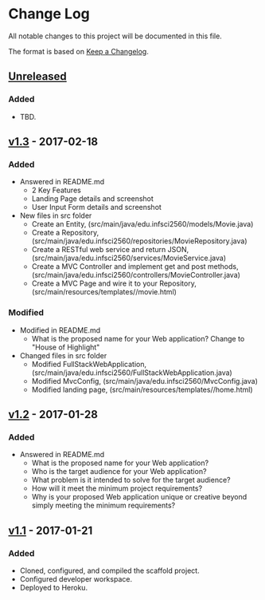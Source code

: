 # Change Log
All notable changes to this project will be documented in this file.

The format is based on [Keep a Changelog](http://keepachangelog.com/).

## [Unreleased]
### Added
- TBD.

## [v1.3] - 2017-02-18
### Added
- Answered in README.md
    - 2 Key Features
    - Landing Page details and screenshot
    - User Input Form details and screenshot
- New files in src folder
    - Create an Entity, (src/main/java/edu.infsci2560/models/Movie.java)
    - Create a Repository, (src/main/java/edu.infsci2560/repositories/MovieRepository.java)
    - Create a RESTful web service and return JSON, (src/main/java/edu.infsci2560/services/MovieService.java)
    - Create a MVC Controller and implement get and post methods, (src/main/java/edu.infsci2560/controllers/MovieController.java)
    - Create a MVC Page and wire it to your Repository, (src/main/resources/templates//movie.html)

### Modified
- Modified in README.md
    - What is the proposed name for your Web application?
        Change to "House of Highlight"
- Changed files in src folder
    - Modified FullStackWebApplication, (src/main/java/edu.infsci2560/FullStackWebApplication.java)
    - Modified MvcConfig, (src/main/java/edu.infsci2560/MvcConfig.java)
    - Modified landing page, (src/main/resources/templates//home.html)      
    
## [v1.2] - 2017-01-28
### Added
- Answered in README.md
    - What is the proposed name for your Web application?
    - Who is the target audience for your Web application?
    - What problem is it intended to solve for the target audience?
    - How will it meet the minimum project requirements?
    - Why is your proposed Web application unique or creative beyond simply meeting the minimum requirements?

## [v1.1] - 2017-01-21
### Added
- Cloned, configured, and compiled the scaffold project.
- Configured developer workspace.
- Deployed to Heroku.

[Unreleased]: https://github.com/infsci2560sp17/full-stack-web-yas42/compare/v1.3...HEAD
[v1.3]: https://github.com/infsci2560sp17/full-stack-web-yas42/compare/v1.2...v1.3
[v1.2]: https://github.com/infsci2560sp17/full-stack-web-yas42/compare/v1.1...v1.2
[v1.1]: https://github.com/infsci2560sp17/full-stack-web-yas42/compare/...v1.1